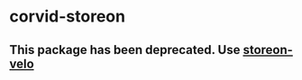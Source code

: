 # corvid-storeon

## This package has been deprecated. Use **[storeon-velo](https://github.com/shoonia/storeon-velo)**
